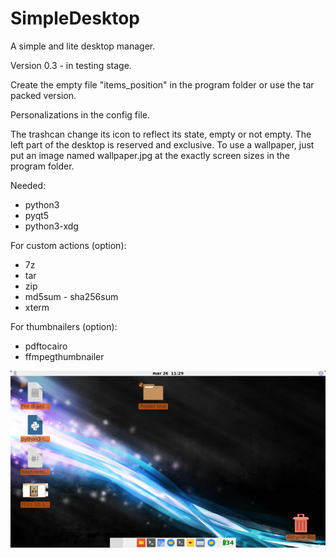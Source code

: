 # SimpleDesktop
A simple and lite desktop manager.

Version 0.3 - in testing stage.

Create the empty file "items_position" in the program folder or use the tar packed version.

Personalizations in the config file.

The trashcan change its icon to reflect its state, empty or not empty. The left part of the desktop is reserved and exclusive. To use a wallpaper, just put an image named wallpaper.jpg at the exactly screen sizes in the program folder.

Needed:
- python3
- pyqt5
- python3-xdg

For custom actions (option):
- 7z
- tar
- zip
- md5sum - sha256sum
- xterm

For thumbnailers (option):
- pdftocairo
- ffmpegthumbnailer

![My image](https://github.com/frank038/SimpleDesktop/blob/main/screenshot1.jpg)
